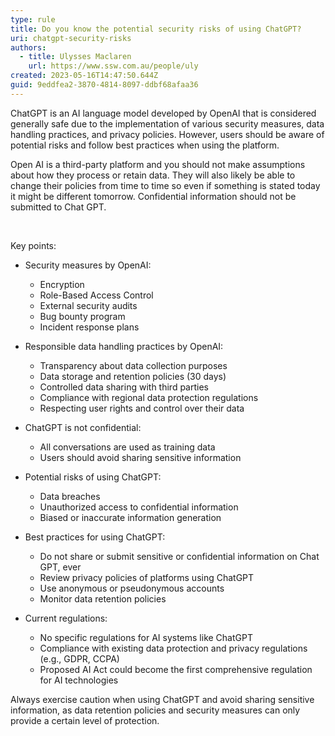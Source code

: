 ```yaml
---
type: rule
title: Do you know the potential security risks of using ChatGPT?
uri: chatgpt-security-risks
authors:
  - title: Ulysses Maclaren
    url: https://www.ssw.com.au/people/uly
created: 2023-05-16T14:47:50.644Z
guid: 9eddfea2-3870-4814-8097-ddbf68afaa36
---
```

ChatGPT is an AI language model developed by OpenAI that is considered generally safe due to the implementation of various security measures, data handling practices, and privacy policies. However, users should be aware of potential risks and follow best practices when using the platform.

Open AI is a third-party platform and you should not make assumptions about how they process or retain data. They will also likely be able to change their policies from time to time so even if something is stated today it might be different tomorrow. Confidential information should not be submitted to Chat GPT.

<!--endintro--> 

Key points:

* Security measures by OpenAI:

  * Encryption
  * Role-Based Access Control
  * External security audits
  * Bug bounty program
  * Incident response plans
* Responsible data handling practices by OpenAI:

  * Transparency about data collection purposes
  * Data storage and retention policies (30 days)
  * Controlled data sharing with third parties
  * Compliance with regional data protection regulations
  * Respecting user rights and control over their data
* ChatGPT is not confidential:

  * All conversations are used as training data
  * Users should avoid sharing sensitive information
* Potential risks of using ChatGPT:

  * Data breaches
  * Unauthorized access to confidential information
  * Biased or inaccurate information generation
* Best practices for using ChatGPT:

  * Do not share or submit sensitive or confidential information on Chat GPT, ever
  * Review privacy policies of platforms using ChatGPT
  * Use anonymous or pseudonymous accounts
  * Monitor data retention policies
* Current regulations:

  * No specific regulations for AI systems like ChatGPT
  * Compliance with existing data protection and privacy regulations (e.g., GDPR, CCPA)
  * Proposed AI Act could become the first comprehensive regulation for AI technologies

Always exercise caution when using ChatGPT and avoid sharing sensitive information, as data retention policies and security measures can only provide a certain level of protection.